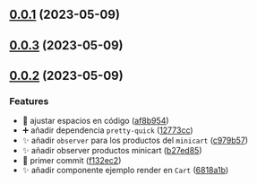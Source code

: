 ## [0.0.1](https://github.com/0lucs0/checkout-ui-settings/compare/v0.0.3...v0.0.1) (2023-05-09)



## [0.0.3](https://github.com/0lucs0/checkout-ui-settings/compare/v0.0.2...v0.0.3) (2023-05-09)



## [0.0.2](https://github.com/0lucs0/checkout-ui-settings/compare/f132ec2c8e59cddf2666a94865143a3f040ffab8...v0.0.2) (2023-05-09)


### Features

* :art: ajustar espacios en código ([af8b954](https://github.com/0lucs0/checkout-ui-settings/commit/af8b9549bc619eaeaec612d4becd5ff233f971d0))
* :heavy_plus_sign: añadir dependencia `pretty-quick` ([12773cc](https://github.com/0lucs0/checkout-ui-settings/commit/12773cc00d3f67d6f3e9f9a6d19a8afb11273130))
* :sparkles: añadir `observer` para los productos del `minicart` ([c979b57](https://github.com/0lucs0/checkout-ui-settings/commit/c979b57e57bbf48ac4aa2f4da3cbf4fef9c1033e))
* :sparkles: añadir observer productos minicart ([b27ed85](https://github.com/0lucs0/checkout-ui-settings/commit/b27ed85dc8fd5ffbaf66b4ffc42d9a97c30057cb))
* :tada: primer commit ([f132ec2](https://github.com/0lucs0/checkout-ui-settings/commit/f132ec2c8e59cddf2666a94865143a3f040ffab8))
* ✨ añadir componente ejemplo render en `Cart` ([6818a1b](https://github.com/0lucs0/checkout-ui-settings/commit/6818a1b5a231f68a1d0e3a22f79b14b2c1477567))



